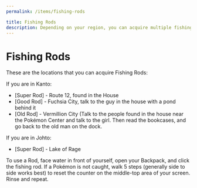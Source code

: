```yaml
---
permalink: /items/fishing-rods

title: Fishing Rods
description: Depending on your region, you can acquire multiple fishing rods.
---
```


# Fishing Rods

These are the locations that you can acquire Fishing Rods:

If you are in Kanto:

- [Super Rod] - Route 12, found in the House
- [Good Rod] - Fuchsia City, talk to the guy in the house with a pond behind it
- [Old Rod] - Vermillion City (Talk to the people found in the house near the
  Pokémon Center and talk to the girl. Then read the bookcases, and go back to
  the old man on the dock.

If you are in Johto:

- [Super Rod] - Lake of Rage

To use a Rod, face water in front of yourself, open your Backpack, and click the
fishing rod. If a Pokémon is not caught, walk 5 steps (generally side to side
works best) to reset the counter on the middle-top area of your screen. Rinse
and repeat.
